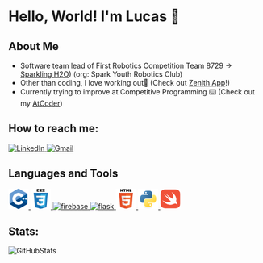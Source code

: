 # Hello, World! I'm Lucas 👋

## About Me
- Software team lead of First Robotics Competition Team 8729 -> [Sparkling H2O](https://syrc.ca)) (org: Spark Youth Robotics Club)
- Other than coding, I love working out💪 (Check out [Zenith App](https://github.com/kblazer20/Zenith-App)!)
- Currently trying to improve at Competitive Programming ⌨️ (Check out my [AtCoder](https://atcoder.jp/users/lsun48))

## How to reach me:
<a href="https://www.linkedin.com/in/lucas--jin/" target="_blank">
  <img src="https://cdn-icons-png.flaticon.com/512/174/174857.png" alt="LinkedIn" style="width: 50px; height: 50px;">
</a>

<a href="mailto:kblazer20@gmail.com">
  <img src="https://cdn-icons-png.flaticon.com/512/281/281769.png" alt="Gmail" style="width: 50px; height: 50px;">
</a>

## Languages and Tools
<p align="left"> <a href="https://www.w3schools.com/cpp/" target="_blank" rel="noreferrer"> <img src="https://raw.githubusercontent.com/devicons/devicon/master/icons/cplusplus/cplusplus-original.svg" alt="cplusplus" width="40" height="40"/> </a> <a href="https://www.w3schools.com/css/" target="_blank" rel="noreferrer"> <img src="https://raw.githubusercontent.com/devicons/devicon/master/icons/css3/css3-original-wordmark.svg" alt="css3" width="40" height="40"/> </a> <a href="https://firebase.google.com/" target="_blank" rel="noreferrer"> <img src="https://www.vectorlogo.zone/logos/firebase/firebase-icon.svg" alt="firebase" width="40" height="40"/> </a> <a href="https://flask.palletsprojects.com/" target="_blank" rel="noreferrer"> <img src="https://www.vectorlogo.zone/logos/pocoo_flask/pocoo_flask-icon.svg" alt="flask" width="40" height="40"/> </a> <a href="https://www.w3.org/html/" target="_blank" rel="noreferrer"> <img src="https://raw.githubusercontent.com/devicons/devicon/master/icons/html5/html5-original-wordmark.svg" alt="html5" width="40" height="40"/> </a> <a href="https://www.python.org" target="_blank" rel="noreferrer"> <img src="https://raw.githubusercontent.com/devicons/devicon/master/icons/python/python-original.svg" alt="python" width="40" height="40"/> </a> <a href="https://developer.apple.com/swift/" target="_blank" rel="noreferrer"> <img src="https://raw.githubusercontent.com/devicons/devicon/master/icons/swift/swift-original.svg" alt="swift" width="40" height="40"/> </a> </p>

## Stats:
<div>
  <img src="https://github-readme-streak-stats.herokuapp.com/?user=LucasHJin" title="GitHubStatus" alt="GitHubStats" height="150"/>&nbsp;
</div>
